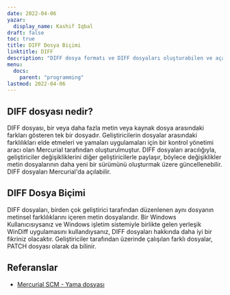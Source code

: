 ```yaml
---
date: 2022-04-06
yazar:
  display_name: Kashif Iqbal
draft: false
toc: true
title: DIFF Dosya Biçimi
linktitle: DIFF
description: "DIFF dosya formatı ve DIFF dosyaları oluşturabilen ve açabilen API'ler hakkında bilgi edinin."
menu:
  docs:
    parent: "programming"
lastmod: 2022-04-06
---
```


## DIFF dosyası nedir?

DIFF dosyası, bir veya daha fazla metin veya kaynak dosya arasındaki farkları gösteren tek bir dosyadır. Geliştiricilerin dosyalar arasındaki farklılıkları elde etmeleri ve yamaları uygulamaları için bir kontrol yönetimi aracı olan Mercurial tarafından oluşturulmuştur. DIFF dosyaları aracılığıyla, geliştiriciler değişikliklerini diğer geliştiricilerle paylaşır, böylece değişiklikler metin dosyalarının daha yeni bir sürümünü oluşturmak üzere güncellenebilir. DIFF dosyaları Mercurial'da açılabilir.

## DIFF Dosya Biçimi

DIFF dosyaları, birden çok geliştirici tarafından düzenlenen aynı dosyanın metinsel farklılıklarını içeren metin dosyalarıdır. Bir Windows Kullanıcısıysanız ve Windows işletim sistemiyle birlikte gelen yerleşik WinDiff uygulamasını kullandıysanız, DIFF dosyaları hakkında daha iyi bir fikriniz olacaktır. Geliştiriciler tarafından üzerinde çalışılan farklı dosyalar, PATCH dosyası olarak da bilinir.

## Referanslar ##

* [Mercurial SCM - Yama dosyası](https://www.mercurial-scm.org/wiki/PatchFile)

